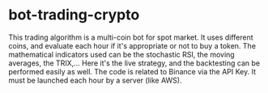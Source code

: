 # bot-trading-crypto
This trading algorithm is a multi-coin bot for spot market. It uses different coins, and evaluate each hour if it's appropriate or not to buy a token.
The mathematical indicators used can be the stochastic RSI, the moving averages, the TRIX,... Here it's the live strategy, and the backtesting can be performed easily as well. 
The code is related to Binance via the API Key. It must be launched each hour by a server (like AWS). 
